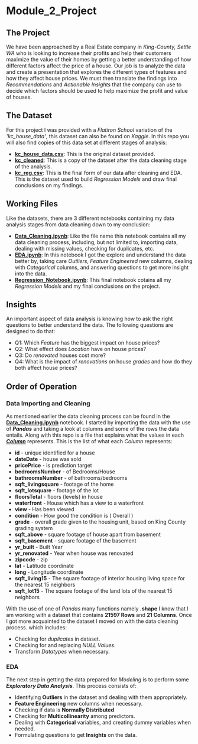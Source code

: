 # Module_2_Project

## The Project
We have been approached by a Real Estate company in _King-County, Settle WA_ who is looking to increase their profits and help their customers maximize the value of their homes by getting a better understanding of how different factors affect the price of a house. Our job is to analyze the data and create a presentation that explores the different types of features and how they affect house prices. We must then translate the findings into _Recommendations_ and _Actionable Insights_ that the company can use to decide which factors should be used to help maximize the profit and value of houses.

## The Dataset
For this project I was provided with a _Flatiron School_ variation of the _'kc_house_data'_, this dataset can also be found on _Kaggle_. In this repo you will also find copies of this data set at different stages of analysis:
* [**kc_house_data.csv**](/kc_house_data.csv): This is the original dataset provided.
* [**kc_cleaned**](/kc_cleaned.csv): This is a copy of the dataset after the data cleaning stage of the analysis.
* [**kc_reg.csv**](/kc_reg.csv): This is the final form of our data after cleaning and EDA. This is the dataset used to build _Regression Models_ and draw final conclusions on my findings.

## Working Files
Like the datasets, there are 3 different notebooks containing my data analysis stages from data cleaning down to my conclusion:
* [**Data_Cleaning.ipynb**](/Data_Cleaning.ipynb): Like the file name this notebook contains all my data cleaning process, including, but not limited to, importing data, dealing with missing values, checking for duplicates, etc. 
* [**EDA.ipynb**](/EDA.ipynb): In this notebook I got the explore and understand the data better by, taking care _Outliers_, _Feature Engineered_ new columns, dealing with _Categorical_ columns, and answering questions to get more insight into the data.
* [**Regression_Notebook.ipynb**](/Regression_Notebook.ipynb): This final notebook cotains all my _Regression Models_ and my final conclusions on the project.

## Insights
An important aspect of data analysis is knowing how to ask the right questions to better understand the data. The following questions are designed to do that:
* Q1: Which _Feature_ has the biggest impact on house prices?
* Q2: What effect does _Location_ have on house prices?
* Q3: Do _renovated_ houses cost more?
* Q4: What is the impact of _renovations_ on house _grades_ and how do they both affect house prices?

## Order of Operation
### Data Importing and Cleaning
As mentioned earlier the data cleaning process can be found in the [**Data_Cleaning.ipynb**](/Data_Cleaning.ipynb) notebook. I started by importing the data with the use of **_Pandas_** and taking a look at columns and some of the rows the data entails. Along with this repo is a file that explains what the values in each [**_Column_**](/column_names.md) represents. This is the list of what each _Column_ represents:
* **id** - unique identified for a house
* **dateDate** - house was sold
* **pricePrice** -  is prediction target
* **bedroomsNumber** -  of Bedrooms/House
* **bathroomsNumber** -  of bathrooms/bedrooms
* **sqft_livingsquare** -  footage of the home
* **sqft_lotsquare** -  footage of the lot
* **floorsTotal** -  floors (levels) in house
* **waterfront** - House which has a view to a waterfront
* **view** - Has been viewed
* **condition** - How good the condition is ( Overall )
* **grade** - overall grade given to the housing unit, based on King County grading system
* **sqft_above** - square footage of house apart from basement
* **sqft_basement** - square footage of the basement
* **yr_built** - Built Year
* **yr_renovated** - Year when house was renovated
* **zipcode** - zip
* **lat** - Latitude coordinate
* **long** - Longitude coordinate
* **sqft_living15** - The square footage of interior housing living space for the nearest 15 neighbors
* **sqft_lot15** - The square footage of the land lots of the nearest 15 neighbors

With the use of one of _Pandas_ many functions namely **.shape** I know that I am working with a dataset that contains **21597 Rows** and **21 Columns**. Once I got more acquainted to the dataset I moved on with the data cleaning process. which includes:
* Checking for _duplicates_ in dataset.
* Checking for and replacing _NULL Values_.
* Transform _Datatypes_ when necessary.

### EDA 
The next step in getting the data prepared for _Modeling_ is to perform some **_Exploratory Data Analysis_**. This process consists of:
* Identifying **Outliers** in the dataset and dealing with them appropriately.
* **Feature Engineering** new columns when necessary.
* Checking if data is **Normally Distributed**
* Checking for **Multicollinearity** among predictors.
* Dealing with **Categorical** variables, and creating dummy variables when needed.
* Formulating questions to get **Insights** on the data.
